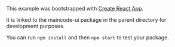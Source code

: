 This example was bootstrapped with [Create React App](https://github.com/facebook/create-react-app).

It is linked to the maincode-ui package in the parent directory for development purposes.

You can run `npm install` and then `npm start` to test your package.
